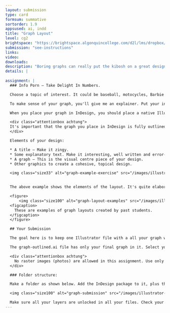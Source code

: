 ```yaml
---
layout: submission
type: card
formsum: summative
sortorder: 1.9
appsused: ai, indd
title: "Graph Layout"
level: cg2
brightspace: "https://brightspace.algonquincollege.com/d2l/lms/dropbox/user/folder_submit_files.d2l?db=121204&grpid=0&isprv=0&bp=0&ou=145550"
submission: "see-instructions"
links:
video:
downloads:
description: "Boring graphs can really put the kibosh on a great design. As a designer, one of the most difficult and rewarding jobs is to transform boring data into exciting, engaging visuals. The challenge is to present so many numbers in a compelling way."
details: |
  
assignment: |
  ### Info Porn — Take Delight In Numbers.

  Choose a topic of interest. It could be baseball, motocycles, Barbie Dolls ... it's on you. Find some numbers related to it. So, for example, you could graph the powerband of the <a href="https://www.harley-davidson.com/us/en/motorcycles/2018/softail/fat-boy/detailed-specs-and-pricing.html" title="Harley Davidson Soft Tail Fat Boy" target="_blank">Harley Davidson Soft Tail Fat Boy</a>. In this specific example, you would graph horsepower on one axis and RPM on the other. Don't hesitate to pass your idea by me before you start.

  To make sense of your graph, you'll give me an explainer. Put your information in context, graphically. Your graph needs to be delivered in the form of a cohesive, unified page design — a letter-sized page. Create this layout in InDesign.

  When you place your graph in InDesign, you should place a native Illustrator (.ai) document.

  <div class="attentionbox achtung">
  It's important that the graph you place in InDesign is fully outlined. Before you place your graph, make sure you duplicate your document. Outline all fonts in the graph. Also, select this duplicate graph, then expand it using Object > Expand...
  </div>

  Elements of your design:

  * A title — Make it zingy.
  * Some explanatory text. Make it interesting, well written and error-free.
  * A graph — This is the visual centre piece of your design.
  * Other graphics to create a cohesive, topical design.

  <img class="size33" alt="graph-example-exercise" src="/images/illustrator-graphs/graph-example-exercise.jpeg">

  
  The above example shows the elements of the layout. It's quite elaborate. Yours will be vector based -- more illustrative. These are student examples:

  <figure>
      <img class="size100" alt="graph-layout-examples" src="/images/illustrator-graphs/graph-layout-examples.jpg">
  <figcaption>
    These are examples of graph layouts created by past students.
  </figcaption>
  </figure>

  ## Your Submission

  The goal here is to keep one Illustrator file with a all your graph work in it. It will have more than one version of the graph in it. It's like leaving breadcrumbs as you work. Keep copies (versions) of your graph as you edit it. Keep your graph live as long as you can. Finally, if it's necessary to ungroup your graph, you'll have a live graph to go back to if something goes wrong.

  The graph-outlined.ai file has only your final graph in it. Select your whole graph with the Select Tool and ungroup it. Select all of your type and use <span class="command">Type > Create Outlines</span>. Your graph isn't an Illustrator graph anymore. It's completely outlined. Now you can place (import) it to InDesign.

  <div class="attentionbox achtung">
    No raster images (photos) are allowed in this assignment. Use only Adobe Fonts.
  </div>

  ### Folder structure:

  Make a folder as shown below. Add the InDesign package to it, plus the Illustrator file with your live graph design.

  <img class="size100" alt="graph-submission" src="/images/illustrator-graphs/graph-submission.jpg">

  Make sure all your layers are unlocked in all your files. Check your Illustrator Links panel to make sure there are no placed images in your document. If there are, delete them.
---
```

